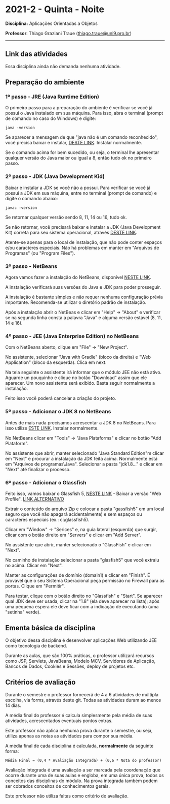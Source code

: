 # 2021-2 - Quinta - Noite
**Disciplina:** Aplicações Orientadas a Objetos

**Professor**: Thiago Graziani Traue (thiago.traue@uni9.pro.br)

***

## Link das atividades

Essa disciplina ainda não demanda nenhuma atividade.


## Preparação do ambiente


### 1º passo - JRE (Java Runtime Edition)

O primeiro passo para a preparação do ambiente é verificar se você já possui o Java instalado em sua máquina. Para isso, abra o terminal (prompt de comando no caso do Windows) e digite:

```
java -version
```

Se aparecer a mensagem de que "java não é um comando reconhecido", você precisa baixar e instalar, [DESTE LINK](https://www.java.com/pt-BR/download/ie_manual.jsp?locale=pt_BR). Instalar normalmente.

Se o comando acima for bem sucedido, ou seja, o terminal lhe apresentar qualquer versão do Java maior ou igual a 8, então tudo ok no primeiro passo.


### 2º passo - JDK (Java Development Kid)

Baixar e instalar a JDK se você não a possui. Para verificar se você já possui a JDK em sua máquina, entre no terminal (prompt de comando) e digite o comando abaixo:

```
javac -version
```

Se retornar qualquer versão sendo 8, 11, 14 ou 16, tudo ok.

Se não retornar, você precisará baixar e instalar a JDK (Java Development Kit) correta para seu sistema operacional, através [DESTE LINK](https://www.oracle.com/java/technologies/javase-jdk16-downloads.html).

Atente-se apenas para o local de instalação, que não pode conter espaços e/ou caracteres especiais. Não há problemas em manter em "Arquivos de Programas" (ou "Program Files").


### 3º passo - NetBeans

Agora vamos fazer a instalação do NetBeans, disponível [NESTE LINK](https://netbeans.apache.org/download/index.html).

A instalação verificará suas versões do Java e JDK para poder prosseguir.

A instalação é bastante simples e não requer nenhuma configuração prévia importante. Recomenda-se utilizar o diretório padrão de instalação.

Após a instalação abrir o NetBeas e clicar em "Help" -> "About" e verificar se na segunda linha consta a palavra "Java" e alguma versão estável (8, 11, 14 e 16).


### 4º passo - JEE (Java Enterprise Edition) no NetBeans

Com o NetBeans aberto, clique em "File" -> "New Project".

No assistente, selecionar "Java with Gradle" (bloco da direita) e "Web Application" (bloco da esquerda). Clica em next.

Na tela seguinte o assistente irá informar que o módulo JEE não está ativo. Aguarde un pouquinho e clique no botão "Download" assim que ele aparecer. Um novo assistente será exibido. Basta seguir normalmente a instalação.

Feito isso você poderá cancelar a criação do projeto.


### 5º passo - Adicionar o JDK 8 no NetBeans

Antes de mais nada precisamos acrescentar a JDK 8 no NetBeans. Para isso utilize [ESTE LINK](https://www.oracle.com/br/java/technologies/javase/javase-jdk8-downloads.html). Instalar normalmente.


No NetBeans clicar em "Tools" -> "Java Plataforms" e clicar no botão "Add Plataform".

No assistente que abrir, manter selecionado "Java Standard Edition"m clicar em "Next" e procurar a instalação da JDK feita acima. Normalmente está em "Arquivos de programas\\Java". Selecionar a pasta "jdk1.8..." e clicar em "Next" até finalizar o processo.


### 6º passo - Adicionar o Glassfish

Feito isso, vamos baixar o Glassfish 5, [NESTE LINK](https://javaee.github.io/glassfish/download) - Baixar a versão "Web Profile". [LINK ALTERNATIVO](https://drive.google.com/drive/folders/1A6m2I43PgUcC5NloemJXM-TefbyYh6EL?usp=sharing)

Extrair o conteúdo do arquivo Zip e colocar a pasta "gassfish5" em um local seguro  que você não apagará acidentalmente) e sem espaços ou caracteres especiais (ex.: c:\\glassfish5).

Clicar em "Window" -> "Serices" e, na guia lateral (esquerda) que surgir, clicar com o botão direito em "Servers" e clicar em "Add Server".

No assistente que abrir, manter selecionado o "GlassFish" e clicar em "Next".

No caminho de instalação selecionar a pasta "glasfish5" que você extraiu no acima. Clicar em "Next".

Manter as configurações de domínio (domain1) e clicar em "Finish". É provável que o seu Sistema Operacional peça permissão no Firewall para as portas. Clique em "Permitir".

Para testar, clique com o botão direito no "Glassfish" e "Start". Se aparecer qual JDK deve ser usada, clicar na "1.8" (ela deve aparecer na lista); após uma pequena espera ele deve ficar com a indicação de executando (uma "setinha" verde).





## Ementa básica da disciplina

O objetivo dessa disciplina é desenvolver aplicações Web utilizando JEE como tecnologia de backend.

Durante as aulas, que são 100% práticas, o professor utilizará recursos como JSP, Servlets, JavaBeans, Modelo MCV, Servidores de Aplicação, Bancos de Dados, Cookies e Sessões, deploy de projetos etc.


## Critérios de avaliação

Durante o semestre o professor fornecerá de 4 a 6 atividades de múltipla escolha, via forms, através deste git. Todas as atividades duram ao menos 14 dias.

A média final do professor é calcula simplesmente pela média de suas atividades, acrescentados eventuais pontos extras.

Este professor não aplica nenhuma prova durante o semestre, ou seja, utiliza apenas as notas as atividades para compor sua média.

A média final de cada disciplina é calculada, **normalmente** da seguinte forma:

```
Média Final = (0,4 * Avaliação Integrada) + (0,6 * Nota do professor)
```

Avaliação integrada é uma avaliação a ser marcada pela coordenação que ocorre durante uma de suas aulas e engloba, em uma única prova, todos os conceitos das disciplinas do módulo. Na prova integrada também podem ser cobrados conceitos de conhecimentos gerais.

Este professor não utiliza faltas como critério de avaliação.
